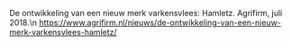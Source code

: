  De ontwikkeling van een nieuw merk varkensvlees: Hamletz. Agrifirm, juli 2018.\n https://www.agrifirm.nl/nieuws/de-ontwikkeling-van-een-nieuw-merk-varkensvlees-hamletz/ 